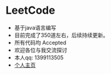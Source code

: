 # LeetCode
* 基于java语言编写
* 目前完成了350道左右，后续持续更新。
* 所有代码均 Accepted
* 欢迎各位与我交流探讨
* 本人qq: 1399113505
* [个人主页](https://leetcode-cn.com/u/yourfantasy/)
